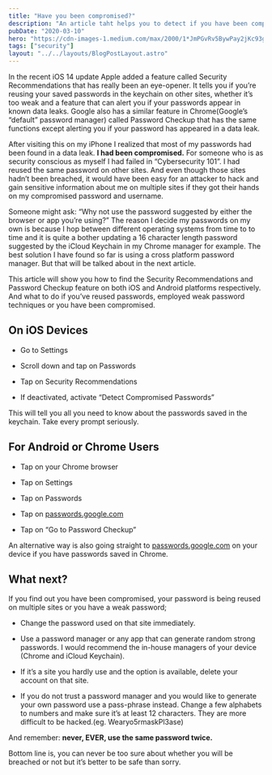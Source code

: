 ```yaml
---
title: "Have you been compromised?"
description: "An article taht helps you to detect if you have been compromised, how to rectify it, adn how to prevent it"
pubDate: "2020-03-10"
hero: "https://cdn-images-1.medium.com/max/2000/1*JmPGvRv5BywPay2jKc93gw@2x.jpeg"
tags: ["security"]
layout: "../../layouts/BlogPostLayout.astro"
---
```


<!-- ## Have you been compromised?

![](https://cdn-images-1.medium.com/max/2000/1*JmPGvRv5BywPay2jKc93gw@2x.jpeg) -->

In the recent iOS 14 update Apple added a feature called Security Recommendations that has really been an eye-opener. It tells you if you’re reusing your saved passwords in the keychain on other sites, whether it’s too weak and a feature that can alert you if your passwords appear in known data leaks. Google also has a similar feature in Chrome(Google’s “default” password manager) called Password Checkup that has the same functions except alerting you if your password has appeared in a data leak.

After visiting this on my iPhone I realized that most of my passwords had been found in a data leak. **I had been compromised.** For someone who is as security conscious as myself I had failed in “Cybersecurity 101”. I had reused the same password on other sites. And even though those sites hadn’t been breached, it would have been easy for an attacker to hack and gain sensitive information about me on multiple sites if they got their hands on my compromised password and username.

Someone might ask: “Why not use the password suggested by either the browser or app you’re using?” The reason I decide my passwords on my own is because I hop between different operating systems from time to to time and it is quite a bother updating a 16 character length password suggested by the iCloud Keychain in my Chrome manager for example. The best solution I have found so far is using a cross platform password manager. But that will be talked about in the next article.

This article will show you how to find the Security Recommendations and Password Checkup feature on both iOS and Android platforms respectively. And what to do if you’ve reused passwords, employed weak password techniques or you have been compromised.

## On iOS Devices

- Go to Settings

- Scroll down and tap on Passwords

- Tap on Security Recommendations

- If deactivated, activate “Detect Compromised Passwords”

This will tell you all you need to know about the passwords saved in the keychain. Take every prompt seriously.

## For Android or Chrome Users

- Tap on your Chrome browser

- Tap on Settings

- Tap on Passwords

- Tap on [passwords.google.com](http://passwords.google.com)

- Tap on “Go to Password Checkup”

An alternative way is also going straight to [passwords.google.com](http://passwords.google.com) on your device if you have passwords saved in Chrome.

## What next?

If you find out you have been compromised, your password is being reused on multiple sites or you have a weak password;

- Change the password used on that site immediately.

- Use a password manager or any app that can generate random strong passwords. I would recommend the in-house managers of your device (Chrome and iCloud Keychain).

- If it’s a site you hardly use and the option is available, delete your account on that site.

- If you do not trust a password manager and you would like to generate your own password use a pass-phrase instead. Change a few alphabets to numbers and make sure it’s at least 12 characters. They are more difficult to be hacked.(eg. Wearyo5rmaskPl3ase)

And remember: **never, EVER, use the same password twice.**

Bottom line is, you can never be too sure about whether you will be breached or not but it’s better to be safe than sorry.
